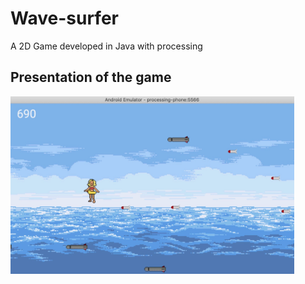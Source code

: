 # Wave-surfer
A 2D Game developed in Java with processing

<h2>Presentation of the game</h2>
<img src = "ReadMeContent/game.jpeg" alt="" width = 90%/>

